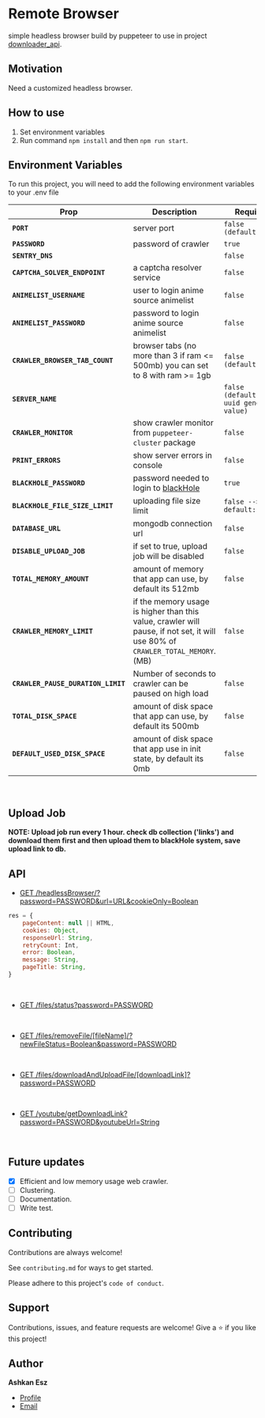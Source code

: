 # Remote Browser

simple headless browser build by puppeteer to use in
project [downloader_api](https://github.com/ashkan-esz/downloader_api).

## Motivation

Need a customized headless browser.

## How to use

1. Set environment variables
2. Run command `npm install` and then `npm run start`.


## Environment Variables

To run this project, you will need to add the following environment variables to your .env file

| Prop                               | Description                                                                                                                    | Required                                   |
|------------------------------------|--------------------------------------------------------------------------------------------------------------------------------|--------------------------------------------|
| **`PORT`**                         | server port                                                                                                                    | `false (default:5000)`                     |
| **`PASSWORD`**                     | password of crawler                                                                                                            | `true`                                     |
| **`SENTRY_DNS`**                   |                                                                                                                                | `false`                                    |
| **`CAPTCHA_SOLVER_ENDPOINT`**      | a captcha resolver service                                                                                                     | `false`                                    |
| **`ANIMELIST_USERNAME`**           | user to login anime source animelist                                                                                           | `false`                                    |
| **`ANIMELIST_PASSWORD`**           | password to login anime source animelist                                                                                       | `false`                                    |
| **`CRAWLER_BROWSER_TAB_COUNT`**    | browser tabs (no more than 3 if ram <= 500mb) you can set to 8 with ram >= 1gb                                                 | `false (default: 7)`                       |
| **`SERVER_NAME`**                  |                                                                                                                                | `false (default: use uuid generate value)` |
| **`CRAWLER_MONITOR`**              | show crawler monitor from `puppeteer-cluster` package                                                                          | `false`                                    |
| **`PRINT_ERRORS`**                 | show server errors in console                                                                                                  | `false`                                    |
| **`BLACKHOLE_PASSWORD`**           | password needed to login to [blackHole](https://blackhole.run)                                                                 | `true`                                     |
| **`BLACKHOLE_FILE_SIZE_LIMIT`**    | uploading file size limit                                                                                                      | `false --> default: 512`                   |
| **`DATABASE_URL`**                 | mongodb connection url                                                                                                         | `false`                                    |
| **`DISABLE_UPLOAD_JOB`**           | if set to true, upload job will be disabled                                                                                    | `false`                                    |
| **`TOTAL_MEMORY_AMOUNT`**          | amount of memory that app can use, by default its 512mb                                                                        | `false`                                    |
| **`CRAWLER_MEMORY_LIMIT`**         | if the memory usage is higher than this value, crawler will pause, if not set, it will use 80% of `CRAWLER_TOTAL_MEMORY`. (MB) | `false`                                    | 0             |
| **`CRAWLER_PAUSE_DURATION_LIMIT`** | Number of seconds to crawler can be paused on high load                                                                        | `false`                                    | 30            |
| **`TOTAL_DISK_SPACE`**             | amount of disk space that app can use, by default its 500mb                                                                    | `false`                                    |
| **`DEFAULT_USED_DISK_SPACE`**      | amount of disk space that app use in init state, by default its 0mb                                                            | `false`                                    |

<br/>

## Upload Job

**NOTE: Upload job run every 1 hour. check db collection ('links') and download them first and then upload them
to blackHole system, save upload link to db.**

## API

- [GET /headlessBrowser/?password=PASSWORD&url=URL&cookieOnly=Boolean](api/routes/headlessBrowser.js)

```javascript
res = {
    pageContent: null || HTML,
    cookies: Object,
    responseUrl: String,
    retryCount: Int,
    error: Boolean,
    message: String,
    pageTitle: String,
}
```

<br/>

- [GET /files/status?password=PASSWORD](api/routes/filesRouter.js)

<br/>

- [GET /files/removeFile/[fileName]/?newFileStatus=Boolean&password=PASSWORD](api/routes/filesRouter.js)

<br/>

- [GET /files/downloadAndUploadFile/[downloadLink]?password=PASSWORD](api/routes/filesRouter.js)

<br/>

- [GET /youtube/getDownloadLink?password=PASSWORD&youtubeUrl=String](api/routes/youtubeRouter.js)

<br/>

## Future updates

- [x]  Efficient and low memory usage web crawler.
- [ ]  Clustering.
- [ ]  Documentation.
- [ ]  Write test.

## Contributing

Contributions are always welcome!

See `contributing.md` for ways to get started.

Please adhere to this project's `code of conduct`.

## Support

Contributions, issues, and feature requests are welcome!
Give a ⭐️ if you like this project!

## Author

**Ashkan Esz**

- [Profile](https://github.com/ashkan-esz "Ashkan esz")
- [Email](mailto:ashkanaz2828@gmail.com?subject=Hi "Hi!")

